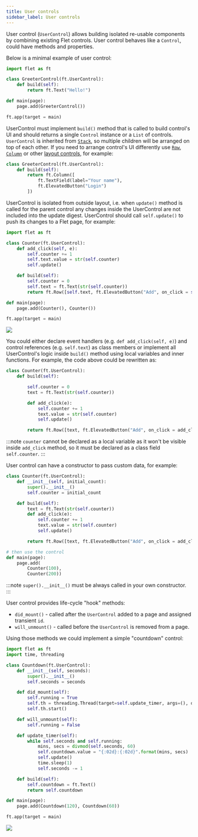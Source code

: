 ```yaml
---
title: User controls
sidebar_label: User controls
---
```


User control (`UserControl`) allows building isolated re-usable components by combining existing Flet controls. User control behaves like a `Control`, could have methods and properties.

Below is a minimal example of user control:

```python
import flet as ft

class GreeterControl(ft.UserControl):
    def build(self):
        return ft.Text("Hello!")

def main(page):
    page.add(GreeterControl())

ft.app(target = main)
```

UserControl must implement `build()` method that is called to build control's UI and should returns a single `Control` instance or a `List` of controls. `UserControl` is inherited from [`Stack`](/docs/controls/stack), so multiple children will be arranged on top of each other. If you need to arrange control's UI differently use [`Row`](/docs/controls/row), [`Column`](/docs/controls/column) or other [layout controls](/docs/controls/layout), for example:

```python
class GreeterControl(ft.UserControl):
    def build(self):
        return ft.Column([
            ft.TextField(label="Your name"),
            ft.ElevatedButton("Login")
        ])
```

UserControl is isolated from outside layout, i.e. when `update()` method is called for the parent control any changes inside the UserControl are not included into the update digest. UserControl should call `self.update()` to push its changes to a Flet page, for example:

```python
import flet as ft

class Counter(ft.UserControl):
    def add_click(self, e):
        self.counter += 1
        self.text.value = str(self.counter)
        self.update()

    def build(self):
        self.counter = 0
        self.text = ft.Text(str(self.counter))
        return ft.Row([self.text, ft.ElevatedButton("Add", on_click = self.add_click)])

def main(page):
    page.add(Counter(), Counter())

ft.app(target = main)
```

<img src="/img/docs/getting-started/user-control-counter.gif" className="screenshot-40" />

You could either declare event handlers (e.g. `def add_click(self, e)`) and control references (e.g. `self.text`) as class members or implement all UserControl's logic inside `build()` method using local variables and inner functions. For example, the code above could be rewritten as:

```python
class Counter(ft.UserControl):
    def build(self):

        self.counter = 0
        text = ft.Text(str(self.counter))

        def add_click(e):
            self.counter += 1
            text.value = str(self.counter)
            self.update()

        return ft.Row([text, ft.ElevatedButton("Add", on_click = add_click)])
```

:::note
`counter` cannot be declared as a local variable as it won't be visible inside `add_click` method, so it must be declared as a class field `self.counter`.
:::

User control can have a constructor to pass custom data, for example:

```python
class Counter(ft.UserControl):
    def __init__(self, initial_count):
        super().__init__()
        self.counter = initial_count

    def build(self):
        text = ft.Text(str(self.counter))
        def add_click(e):
            self.counter += 1
            text.value = str(self.counter)
            self.update()

        return ft.Row([text, ft.ElevatedButton("Add", on_click = add_click)])

# then use the control
def main(page):
    page.add(
        Counter(100),
        Counter(200))
```

:::note
`super().__init__()` must be always called in your own constructor.
:::

User control provides life-cycle "hook" methods:

* `did_mount()` - called after the `UserControl` added to a page and assigned transient `id`.
* `will_unmount()` - called before the `UserControl` is removed from a page.

Using those methods we could implement a simple "countdown" control:

```python
import flet as ft
import time, threading

class Countdown(ft.UserControl):
    def __init__(self, seconds):
        super().__init__()
        self.seconds = seconds

    def did_mount(self):
        self.running = True
        self.th = threading.Thread(target=self.update_timer, args=(), daemon=True)
        self.th.start()

    def will_unmount(self):
        self.running = False

    def update_timer(self):
        while self.seconds and self.running:
            mins, secs = divmod(self.seconds, 60)
            self.countdown.value = "{:02d}:{:02d}".format(mins, secs)
            self.update()
            time.sleep(1)
            self.seconds -= 1

    def build(self):
        self.countdown = ft.Text()
        return self.countdown

def main(page):
    page.add(Countdown(120), Countdown(60))

ft.app(target = main)
```

<img src="/img/docs/getting-started/user-control-countdown.gif" className="screenshot-40" />
